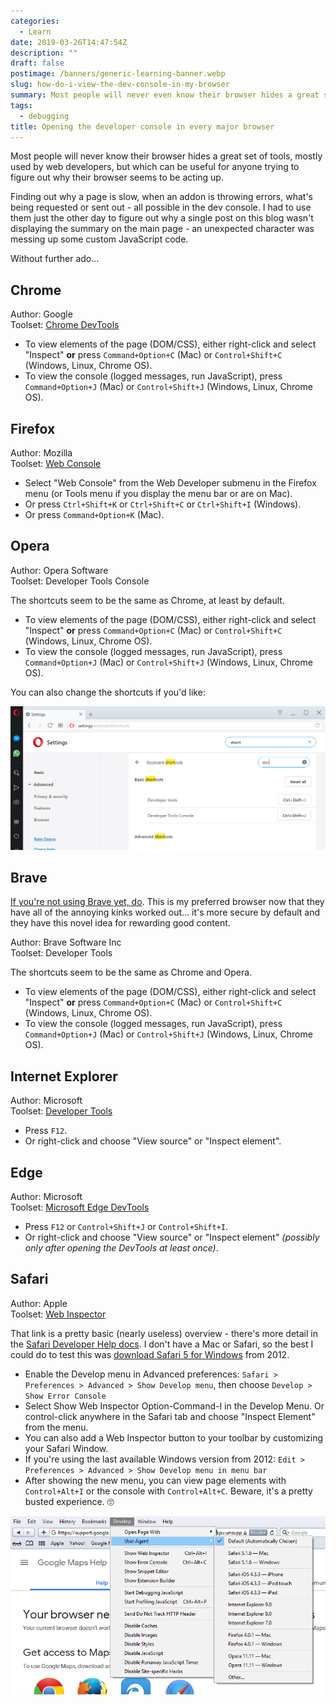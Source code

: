 ```yaml
---
categories:
  - Learn
date: 2019-03-26T14:47:54Z
description: ""
draft: false
postimage: /banners/generic-learning-banner.webp
slug: how-do-i-view-the-dev-console-in-my-browser
summary: Most people will never even know their browser hides a great set of tools, mostly used by web developers, but which can be useful for anyone trying to figure out why their browser is misbehaving.
tags:
  - debugging
title: Opening the developer console in every major browser
---
```

Most people will never know their browser hides a great set of tools, mostly used by web developers, but which can be useful for anyone trying to figure out why their browser seems to be acting up.

Finding out why a page is slow, when an addon is throwing errors, what's being requested or sent out - all possible in the dev console. I had to use them just the other day to figure out why a single post on this blog wasn't displaying the summary on the main page - an unexpected character was messing up some custom JavaScript code.

Without further ado...

## Chrome

Author: Google  
Toolset: [Chrome DevTools](https://developers.google.com/web/tools/chrome-devtools/)

- To view elements of the page (DOM/CSS), either right-click and select "Inspect" **or** press `Command+Option+C` (Mac) or `Control+Shift+C` (Windows, Linux, Chrome OS).
- To view the console (logged messages, run JavaScript), press `Command+Option+J` (Mac) or `Control+Shift+J` (Windows, Linux, Chrome OS).

## Firefox

Author: Mozilla  
Toolset: [Web Console](https://developer.mozilla.org/en-US/docs/Tools/Web_Console)

- Select "Web Console" from the Web Developer submenu in the Firefox menu (or Tools menu if you display the menu bar or are on Mac).
- Or press `Ctrl+Shift+K` or `Ctrl+Shift+C` or `Ctrl+Shift+I` (Windows).
- Or press `Command+Option+K` (Mac).

## Opera

Author: Opera Software  
Toolset: Developer Tools Console

The shortcuts seem to be the same as Chrome, at least by default.

- To view elements of the page (DOM/CSS), either right-click and select "Inspect" **or** press `Command+Option+C` (Mac) or `Control+Shift+C` (Windows, Linux, Chrome OS).
- To view the console (logged messages, run JavaScript), press `Command+Option+J` (Mac) or `Control+Shift+J` (Windows, Linux, Chrome OS).

You can also change the shortcuts if you'd like:

![](opera.PNG)

## Brave

[If you're not using Brave yet, do](https://brave.com/gra339). This is my preferred browser now that they have all of the annoying kinks worked out... it's more secure by default and they have this novel idea for rewarding good content.

Author: Brave Software Inc  
Toolset: Developer Tools

The shortcuts seem to be the same as Chrome and Opera.

- To view elements of the page (DOM/CSS), either right-click and select "Inspect" **or** press `Command+Option+C` (Mac) or `Control+Shift+C` (Windows, Linux, Chrome OS).
- To view the console (logged messages, run JavaScript), press `Command+Option+J` (Mac) or `Control+Shift+J` (Windows, Linux, Chrome OS).

## Internet Explorer

Author: Microsoft  
Toolset: [Developer Tools](https://msdn.microsoft.com/library/hh968260\(v=vs.85)

- Press `F12`.
- Or right-click and choose "View source" or "Inspect element".

## Edge

Author: Microsoft  
Toolset: [Microsoft Edge DevTools](https://docs.microsoft.com/en-us/microsoft-edge/devtools-guide)

- Press `F12` or `Control+Shift+J` or `Control+Shift+I`.
- Or right-click and choose "View source" or "Inspect element" _(possibly only after opening the DevTools at least once)_.

## Safari

Author: Apple  
Toolset: [Web Inspector](https://developer.apple.com/safari/tools/)

That link is a pretty basic (nearly useless) overview - there's more detail in the [Safari Developer Help docs](https://support.apple.com/en-gb/guide/safari-developer/safari-developer-tools-overview-dev073038698/mac). I don't have a Mac or Safari, so the best I could do to test this was [download Safari 5 for Windows](https://apple.stackexchange.com/a/68837/156872) from 2012.

- Enable the Develop menu in Advanced preferences: `Safari > Preferences > Advanced > Show Develop menu`, then choose `Develop > Show Error Console`
- Select Show Web Inspector Option-Command-I in the Develop Menu. Or control-click anywhere in the Safari tab and choose "Inspect Element" from the menu.
- You can also add a Web Inspector button to your toolbar by customizing your Safari Window.
- If you're using the last available Windows version from 2012: `Edit > Preferences > Advanced > Show Develop menu in menu bar`
- After showing the new menu, you can view page elements with `Control+Alt+I` or the console with `Control+Alt+C`. Beware, it's a pretty busted experience. 🙄

![](safari.png)
